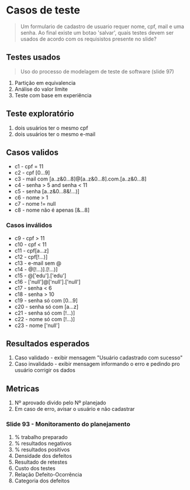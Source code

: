 # Casos de teste
> Um formulario de cadastro de usuario requer nome, cpf, mail e uma senha. Ao final existe um botao 'salvar', quais testes devem ser usados de acordo com os requisistos presente no slide?

## Testes usados
> Uso do processo de modelagem de teste de software (slide 97)
1. Partição em equivalencia
2. Análise do valor limite
3. Teste com base em experiência

## Teste exploratório
1. dois usuários ter o mesmo cpf
2. dois usuários ter o mesmo e-mail

## Casos validos
* c1 - cpf = 11
* c2 - cpf [0...9]
* c3 - mail com [a..z&0...8]@[a..z&0...8].com.[a..z&0...8]
* c4 - senha > 5 and senha < 11
* c5 - senha [a..z&0...8&!...)]
* c6 - nome > 1
* c7 - nome != null
* c8 - nome não é apenas [&...8]

### Casos inválidos
* c9 - cpf > 11
* c10 - cpf < 11
* c11 - cpf[a...z]
* c12 - cpf[!...)]
* c13 - e-mail sem @
* c14 - @[!...)].[!...)]
* c15 - @['edu'].['edu']
* c16 - ['null']@['null'].['null']
* c17 - senha < 6
* c18 - senha > 10
* c19 - senha só com [0...9]
* c20 - senha só com [a...z]
* c21 - senha só com [!...)]
* c22 - nome só com [!...)]
* c23 - nome ['null']

## Resultados esperados
1. Caso validado - exibir mensagem "Usuário cadastrado com sucesso"
2. Caso invalidado - exibir mensagem informando o erro e pedindo pro usuário corrigir os dados

## Metricas
1. Nº aprovado divido pelo Nº planejado
2. Em caso de erro, avisar o usuário e não cadastrar

### Slide 93 - Monitoramento do planejamento
1. % trabalho preparado
2. % resultados negativos
3. % resultados positivos
4. Densidade dos defeitos
5. Resultado de retestes
6. Custo dos testes
7. Relação Defeito-Ocorrência
8. Categoria dos defeitos